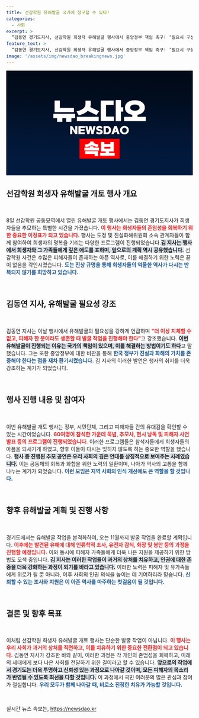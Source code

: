 ```yaml
---
title: 선감학원 유해발굴 국가에 청구할 수 있다!
categories:
  - 사회
excerpt: >
  “김동연 경기도지사, 선감학원 희생자 유해발굴 행사에서 중앙정부 책임 촉구! ‘필요시 구상권 청구’ 선언. 진실과 존엄을 위해 나섰다!”
feature_text: >
  “김동연 경기도지사, 선감학원 희생자 유해발굴 행사에서 중앙정부 책임 촉구! ‘필요시 구상권 청구’ 선언. 진실과 존엄을 위해 나섰다!”
image: '/assets/img/newsdao_breakingnews.jpg'
---
```


<p><img src="/assets/img/newsdao_breakingnews.jpg" alt="bookingtag 속보" /></p>

<h2 data-ke-size="size26">선감학원 희생자 유해발굴 개토 행사 개요</h2>

<p data-ke-size="size16">&nbsp;</p>

<p>8일 선감학원 공동묘역에서 열린 유해발굴 개토 행사에서는 김동연 경기도지사가 희생자들을 추모하는 특별한 시간을 가졌습니다. <b><span style="color: #ee2323;">이 행사는 희생자들의 존엄성을 회복하기 위한 중요한 이정표가 되고 있습니다.</span></b> 행사는 도정 및 진실화해위원회 소속 관계자들이 함께 참여하여 희생자의 명복을 기리는 다양한 프로그램이 진행되었습니다.<b><span style="background-color: #21538527;">김 지사는 행사에서 희생자와 그 가족들에게 깊은 애도를 표하며, 앞으로의 계획 역시 공유했습니다.</span></b> 선감학원 사건은 수많은 피해자들이 존재하는 아픈 역사로, 이를 해결하기 위한 노력은 끝이 없음을 각인시켰습니다. <b><span style="color: #1a5490;">도는 진상 규명을 통해 희생자들의 억울한 역사가 다시는 반복되지 않기를 희망하고 있습니다.</span></b></p>

<p data-ke-size="size16">&nbsp;</p>

<h2 data-ke-size="size26">김동연 지사, 유해발굴 필요성 강조</h2>

<p data-ke-size="size16">&nbsp;</p>

<p>김동연 지사는 이날 행사에서 유해발굴의 필요성을 강하게 언급하며 <b><span style="color: #ee2323;">"더 이상 지체할 수 없고, 피해자 한 분이라도 생존할 때 발굴 작업을 진행해야 한다"</span></b>고 강조했습니다. <b><span style="background-color: #21538527;">이번 유해발굴이 진행되는 이유는 국가의 책임이 있으며, 이를 해결하는 방법이기도 하다</span></b>고 말했습니다. 그는 또한 중앙정부에 대한 비판을 통해 <b><span style="color: #1a5490;">한국 정부가 진실과 화해의 가치를 존중해야 한다는 점을 재차 환기시켰습니다.</span></b> 김 지사의 이러한 발언은 행사의 취지를 더욱 강조하는 계기가 되었습니다.</p>

<p data-ke-size="size16">&nbsp;</p>

<h2 data-ke-size="size26">행사 진행 내용 및 참여자</h2>

<p data-ke-size="size16">&nbsp;</p>

<p>이번 유해발굴 개토 행사는 정부, 시민단체, 그리고 피해자들 간의 유대감을 확인할 수 있는 시간이었습니다. <b><span style="color: #ee2323;">60여명이 참석한 가운데 묵념, 추모사, 헌시 낭독 및 피해자 사연 발표 등의 프로그램이 진행되었습니다.</span></b> 이러한 프로그램들은 참석자들에게 희생자들의 아픔을 되새기게 하였고, 향후 이들이 다시는 잊히지 않도록 하는 중요한 역할을 했습니다. <b><span style="background-color: #21538527;">행사 중 진행된 추모 공연은 우리 사회의 깊은 연대를 상징적으로 보여주는 사례였습니다.</span></b> 이는 공동체의 회복과 화합을 위한 노력의 일환이며, 나아가 역사의 고통을 함께 나누는 계기가 되었습니다. <b><span style="color: #1a5490;">이런 모임은 지역 사회의 인식 개선에도 큰 역할을 할 것입니다.</span></b></p>

<p data-ke-size="size16">&nbsp;</p>

<h2 data-ke-size="size26">향후 유해발굴 계획 및 진행 사항</h2>

<p data-ke-size="size16">&nbsp;</p>

<p>경기도에서는 유해발굴 작업을 본격화하여, 오는 11월까지 발굴 작업을 완료할 계획입니다. <b><span style="color: #ee2323;">이후에는 발견된 유해에 대해 인류학적 조사, 유전자 감식, 화장 및 봉안 등의 과정을 진행할 예정입니다.</span></b> 이와 동시에 피해자 가족들에게 더욱 나은 지원을 제공하기 위한 방법도 모색 중입니다. <b><span style="background-color: #21538527;">김 지사는 이러한 작업들이 과거의 상처를 치유하고, 인권에 대한 존중을 더욱 강화하는 과정이 되기를 바라고 있습니다.</span></b> 이러한 노력은 피해자 및 유가족들에게 위로가 될 뿐 아니라, 이후 사회의 인권 의식을 높이는 데 기여하리라 믿습니다. <b><span style="color: #1a5490;">신뢰할 수 있는 조사와 지원은 이 아픈 역사를 마주하는 첫걸음이 될 것입니다.</span></b></p>

<p data-ke-size="size16">&nbsp;</p>

<h2 data-ke-size="size26">결론 및 향후 목표</h2>

<p data-ke-size="size16">&nbsp;</p>

<p>이처럼 선감학원 희생자 유해발굴 개토 행사는 단순한 발굴 작업이 아닙니다. <b><span style="color: #ee2323;">이 행사는 우리 사회가 과거의 상처를 직면하고, 이를 치유하기 위한 중요한 전환점이 되고 있습니다.</span></b> 김동연 지사가 강조한 바와 같이, 이러한 과정은 각 개인의 존엄성을 회복하고, 미래의 세대에게 보다 나은 사회를 전달하기 위한 길이라고 할 수 있습니다. <b><span style="background-color: #21538527;">앞으로의 작업에서 경기도는 더욱 투명하고 신뢰성 있는 과정으로 나아갈 것이며, 모든 피해자의 목소리가 반영될 수 있도록 최선을 다할 것입니다.</span></b> 이 과정에서 국민 여러분의 많은 관심과 참여가 절실합니다. <b><span style="color: #1a5490;">우리 모두가 함께 나아갈 때, 비로소 진정한 치유가 가능할 것입니다.</span></b></p>

<p data-ke-size="size16">&nbsp;</p>
실시간 뉴스 속보는, <a href="https://newsdao.kr" rel="dofollow">https://newsdao.kr</a>


